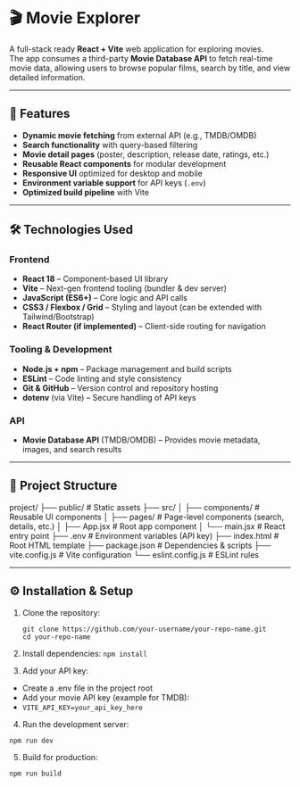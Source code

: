 # 🎬 Movie Explorer

A full-stack ready **React + Vite** web application for exploring movies.  
The app consumes a third-party **Movie Database API** to fetch real-time movie data, allowing users to browse popular films, search by title, and view detailed information.

---

## 🚀 Features

- **Dynamic movie fetching** from external API (e.g., TMDB/OMDB)
- **Search functionality** with query-based filtering
- **Movie detail pages** (poster, description, release date, ratings, etc.)
- **Reusable React components** for modular development
- **Responsive UI** optimized for desktop and mobile
- **Environment variable support** for API keys (`.env`)
- **Optimized build pipeline** with Vite

---

## 🛠️ Technologies Used

### Frontend

- **React 18** – Component-based UI library
- **Vite** – Next-gen frontend tooling (bundler & dev server)
- **JavaScript (ES6+)** – Core logic and API calls
- **CSS3 / Flexbox / Grid** – Styling and layout (can be extended with Tailwind/Bootstrap)
- **React Router (if implemented)** – Client-side routing for navigation

### Tooling & Development

- **Node.js + npm** – Package management and build scripts
- **ESLint** – Code linting and style consistency
- **Git & GitHub** – Version control and repository hosting
- **dotenv** (via Vite) – Secure handling of API keys

### API

- **Movie Database API** (TMDB/OMDB) – Provides movie metadata, images, and search results

---

## 📂 Project Structure

project/
├── public/ # Static assets
├── src/
│ ├── components/ # Reusable UI components
│ ├── pages/ # Page-level components (search, details, etc.)
│ ├── App.jsx # Root app component
│ └── main.jsx # React entry point
├── .env # Environment variables (API key)
├── index.html # Root HTML template
├── package.json # Dependencies & scripts
├── vite.config.js # Vite configuration
└── eslint.config.js # ESLint rules

---

## ⚙️ Installation & Setup

1. Clone the repository:

   ```
   git clone https://github.com/your-username/your-repo-name.git
   cd your-repo-name
   ```

2. Install dependencies:
   `npm install`
3. Add your API key:

- Create a .env file in the project root
- Add your movie API key (example for TMDB):
- `VITE_API_KEY=your_api_key_here`

4. Run the development server:

```
npm run dev
```

5. Build for production:

```
npm run build
```
